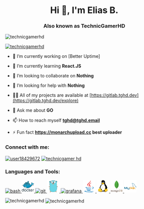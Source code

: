 <h1 align="center">Hi 👋, I'm Elias B.</h1>
<h3 align="center">Also known as TechnicGamerHD</h3>

<p align="left"> <img src="https://komarev.com/ghpvc/?username=technicgamerhd&label=Profile%20views&color=0e75b6&style=flat" alt="technicgamerhd" /> </p>

<p align="left"> <a href="https://github.com/ryo-ma/github-profile-trophy"><img src="https://github-profile-trophy.vercel.app/?username=technicgamerhd" alt="technicgamerhd" /></a> </p>

- 🔭 I’m currently working on [Better Uptime]

- 🌱 I’m currently learning **React.JS**

- 👯 I’m looking to collaborate on **Nothing**

- 🤝 I’m looking for help with **Nothing**

- 👨‍💻 All of my projects are available at [https://gitlab.tghd.dev](https://gitlab.tghd.dev/explore)

- 💬 Ask me about **GO**

- 📫 How to reach myself **tghd@tghd.email**

- ⚡ Fun fact **https://monarchupload.cc best uploader**

<h3 align="left">Connect with me:</h3>
<p align="left">
<a href="https://stackoverflow.com/users/user18429672" target="blank"><img align="center" src="https://raw.githubusercontent.com/rahuldkjain/github-profile-readme-generator/master/src/images/icons/Social/stack-overflow.svg" alt="user18429672" height="30" width="40" /></a>
<a href="https://www.youtube.com/c/technicgamer hd" target="blank"><img align="center" src="https://raw.githubusercontent.com/rahuldkjain/github-profile-readme-generator/master/src/images/icons/Social/youtube.svg" alt="technicgamer hd" height="30" width="40" /></a>
</p>

<h3 align="left">Languages and Tools:</h3>
<p align="left"> <a href="https://www.gnu.org/software/bash/" target="_blank" rel="noreferrer"> <img src="https://www.vectorlogo.zone/logos/gnu_bash/gnu_bash-icon.svg" alt="bash" width="40" height="40"/> </a> <a href="https://www.docker.com/" target="_blank" rel="noreferrer"> <img src="https://raw.githubusercontent.com/devicons/devicon/master/icons/docker/docker-original-wordmark.svg" alt="docker" width="40" height="40"/> </a> <a href="https://git-scm.com/" target="_blank" rel="noreferrer"> <img src="https://www.vectorlogo.zone/logos/git-scm/git-scm-icon.svg" alt="git" width="40" height="40"/> </a> <a href="https://golang.org" target="_blank" rel="noreferrer"> <img src="https://raw.githubusercontent.com/devicons/devicon/master/icons/go/go-original.svg" alt="go" width="40" height="40"/> </a> <a href="https://grafana.com" target="_blank" rel="noreferrer"> <img src="https://www.vectorlogo.zone/logos/grafana/grafana-icon.svg" alt="grafana" width="40" height="40"/> </a> <a href="https://www.java.com" target="_blank" rel="noreferrer"> <img src="https://raw.githubusercontent.com/devicons/devicon/master/icons/java/java-original.svg" alt="java" width="40" height="40"/> </a> <a href="https://www.linux.org/" target="_blank" rel="noreferrer"> <img src="https://raw.githubusercontent.com/devicons/devicon/master/icons/linux/linux-original.svg" alt="linux" width="40" height="40"/> </a> <a href="https://www.mongodb.com/" target="_blank" rel="noreferrer"> <img src="https://raw.githubusercontent.com/devicons/devicon/master/icons/mongodb/mongodb-original-wordmark.svg" alt="mongodb" width="40" height="40"/> </a> <a href="https://www.mysql.com/" target="_blank" rel="noreferrer"> <img src="https://raw.githubusercontent.com/devicons/devicon/master/icons/mysql/mysql-original-wordmark.svg" alt="mysql" width="40" height="40"/> </a> </p>

<p><img align="left" src="https://github-readme-stats.vercel.app/api/top-langs?username=technicgamerhd&show_icons=true&locale=en&layout=compact" alt="technicgamerhd" /></p>

<p>&nbsp;<img align="center" src="https://github-readme-stats.vercel.app/api?username=technicgamerhd&show_icons=true&locale=en" alt="technicgamerhd" /></p>
